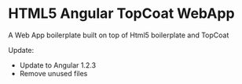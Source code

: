 # HTML5 Angular TopCoat WebApp

A Web App boilerplate built on top of Html5 boilerplate and TopCoat 

Update:
* Update to Angular 1.2.3
* Remove unused files